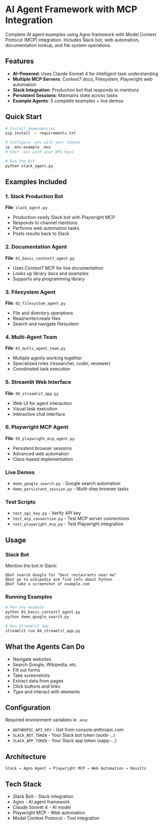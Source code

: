 # AI Agent Framework with MCP Integration

Complete AI agent examples using Agno framework with Model Context Protocol (MCP) integration. Includes Slack bot, web automation, documentation lookup, and file system operations.

## Features

- **AI-Powered**: Uses Claude Sonnet 4 for intelligent task understanding
- **Multiple MCP Servers**: Context7 docs, Filesystem, Playwright web automation
- **Slack Integration**: Production bot that responds to mentions
- **Persistent Sessions**: Maintains state across tasks
- **Example Agents**: 5 complete examples + live demos

## Quick Start

```bash
# Install dependencies
pip install -r requirements.txt

# Configure .env with your tokens
cp .env.example .env
# Edit .env with your API keys

# Run the bot
python slack_agent.py
```

## Examples Included

### 1. Slack Production Bot
**File**: `slack_agent.py`
- Production-ready Slack bot with Playwright MCP
- Responds to channel mentions
- Performs web automation tasks
- Posts results back to Slack

### 2. Documentation Agent
**File**: `01_basic_context7_agent.py`
- Uses Context7 MCP for live documentation
- Looks up library docs and examples
- Supports any programming library

### 3. Filesystem Agent
**File**: `02_filesystem_agent.py`
- File and directory operations
- Read/write/create files
- Search and navigate filesystem

### 4. Multi-Agent Team
**File**: `03_multi_agent_team.py`
- Multiple agents working together
- Specialized roles (researcher, coder, reviewer)
- Coordinated task execution

### 5. Streamlit Web Interface
**File**: `04_streamlit_app.py`
- Web UI for agent interaction
- Visual task execution
- Interactive chat interface

### 6. Playwright MCP Agent
**File**: `05_playwright_mcp_agent.py`
- Persistent browser sessions
- Advanced web automation
- Class-based implementation

### Live Demos
- `demo_google_search.py` - Google search automation
- `demo_persistent_session.py` - Multi-step browser tasks

### Test Scripts
- `test_api_key.py` - Verify API key
- `test_mcp_connection.py` - Test MCP server connections
- `test_playwright_mcp.py` - Test Playwright integration

## Usage

### Slack Bot
Mention the bot in Slack:
```
@bot search Google for "best restaurants near me"
@bot go to wikipedia and find info about Python
@bot take a screenshot of example.com
```

### Running Examples
```bash
# Run any example
python 01_basic_context7_agent.py
python demo_google_search.py

# Run Streamlit app
streamlit run 04_streamlit_app.py
```

## What the Agents Can Do

- Navigate websites
- Search Google, Wikipedia, etc.
- Fill out forms
- Take screenshots
- Extract data from pages
- Click buttons and links
- Type and interact with elements

## Configuration

Required environment variables in `.env`:
- `ANTHROPIC_API_KEY` - Get from console.anthropic.com
- `SLACK_BOT_TOKEN` - Your Slack bot token (xoxb-...)
- `SLACK_APP_TOKEN` - Your Slack app token (xapp-...)

## Architecture

```
Slack → Agno Agent → Playwright MCP → Web Automation → Results
```

## Tech Stack

- Slack Bolt - Slack integration
- Agno - AI agent framework
- Claude Sonnet 4 - AI model
- Playwright MCP - Web automation
- Model Context Protocol - Tool integration

